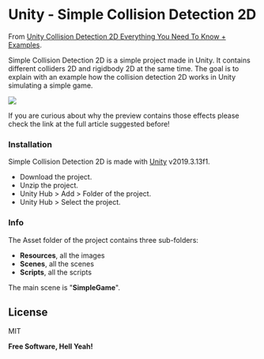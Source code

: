 # Unity - Simple Collision Detection 2D

From [Unity Collision Detection 2D Everything You Need To Know + Examples](https://gamedevelopertips.com/unity-collision-detection-2d/).

Simple Collision Detection 2D is a simple project made in Unity.
It contains different colliders 2D and rigidbody 2D at the same time.
The goal is to explain with an example how the collision detection 2D works in Unity simulating a simple game.

![](https://media.giphy.com/media/ehJ36Fj4hQffhPidlb/giphy-downsized.gif)

If you are curious about why the preview contains those effects please check the link at the full article suggested before!

### Installation

Simple Collision Detection 2D is made with [Unity](https://unity.com/) v2019.3.13f1.
 - Download the project.
 - Unzip the project.
 - Unity Hub > Add > Folder of the project.
 - Unity Hub > Select the project.

### Info

The Asset folder of the project contains three sub-folders:
 - **Resources**, all the images
 - **Scenes**, all the scenes
 - **Scripts**, all the scripts
 
The main scene is "**SimpleGame**".



License
----

MIT


**Free Software, Hell Yeah!**
